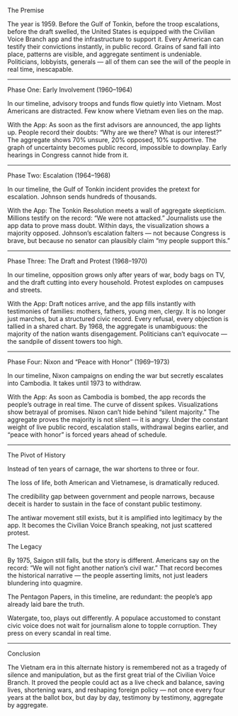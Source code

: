 The Premise

The year is 1959. Before the Gulf of Tonkin, before the troop escalations, before the draft swelled, the United States is equipped with the Civilian Voice Branch app and the infrastructure to support it. Every American can testify their convictions instantly, in public record. Grains of sand fall into place, patterns are visible, and aggregate sentiment is undeniable. Politicians, lobbyists, generals — all of them can see the will of the people in real time, inescapable.


---

Phase One: Early Involvement (1960–1964)

In our timeline, advisory troops and funds flow quietly into Vietnam. Most Americans are distracted. Few know where Vietnam even lies on the map.

With the App: As soon as the first advisors are announced, the app lights up. People record their doubts: “Why are we there? What is our interest?” The aggregate shows 70% unsure, 20% opposed, 10% supportive. The graph of uncertainty becomes public record, impossible to downplay. Early hearings in Congress cannot hide from it.



---

Phase Two: Escalation (1964–1968)

In our timeline, the Gulf of Tonkin incident provides the pretext for escalation. Johnson sends hundreds of thousands.

With the App: The Tonkin Resolution meets a wall of aggregate skepticism. Millions testify on the record: “We were not attacked.” Journalists use the app data to prove mass doubt. Within days, the visualization shows a majority opposed. Johnson’s escalation falters — not because Congress is brave, but because no senator can plausibly claim “my people support this.”



---

Phase Three: The Draft and Protest (1968–1970)

In our timeline, opposition grows only after years of war, body bags on TV, and the draft cutting into every household. Protest explodes on campuses and streets.

With the App: Draft notices arrive, and the app fills instantly with testimonies of families: mothers, fathers, young men, clergy. It is no longer just marches, but a structured civic record. Every refusal, every objection is tallied in a shared chart. By 1968, the aggregate is unambiguous: the majority of the nation wants disengagement. Politicians can’t equivocate — the sandpile of dissent towers too high.



---

Phase Four: Nixon and “Peace with Honor” (1969–1973)

In our timeline, Nixon campaigns on ending the war but secretly escalates into Cambodia. It takes until 1973 to withdraw.

With the App: As soon as Cambodia is bombed, the app records the people’s outrage in real time. The curve of dissent spikes. Visualizations show betrayal of promises. Nixon can’t hide behind “silent majority.” The aggregate proves the majority is not silent — it is angry. Under the constant weight of live public record, escalation stalls, withdrawal begins earlier, and “peace with honor” is forced years ahead of schedule.



---

The Pivot of History

Instead of ten years of carnage, the war shortens to three or four.

The loss of life, both American and Vietnamese, is dramatically reduced.

The credibility gap between government and people narrows, because deceit is harder to sustain in the face of constant public testimony.

The antiwar movement still exists, but it is amplified into legitimacy by the app. It becomes the Civilian Voice Branch speaking, not just scattered protest.

The Legacy

By 1975, Saigon still falls, but the story is different. Americans say on the record: “We will not fight another nation’s civil war.” That record becomes the historical narrative — the people asserting limits, not just leaders blundering into quagmire.

The Pentagon Papers, in this timeline, are redundant: the people’s app already laid bare the truth.

Watergate, too, plays out differently. A populace accustomed to constant civic voice does not wait for journalism alone to topple corruption. They press on every scandal in real time.



---

Conclusion

The Vietnam era in this alternate history is remembered not as a tragedy of silence and manipulation, but as the first great trial of the Civilian Voice Branch. It proved the people could act as a live check and balance, saving lives, shortening wars, and reshaping foreign policy — not once every four years at the ballot box, but day by day, testimony by testimony, aggregate by aggregate.